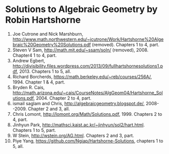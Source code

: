 Solutions to Algebraic Geometry by Robin Hartshorne
===================================================

  1. Joe Cutrone and Nick Marshburn, http://www.math.northwestern.edu/~jcutrone/Work/Hartshorne%20Algebraic%20Geometry%20Solutions.pdf (removed). Chapters 1 to 4, part.
  2. Steven V Sam, http://math.mit.edu/~ssam/soln/ (removed), 2008. Chapter4 1 to 4, part.
  3. Andrew Egbert, http://divisibility.files.wordpress.com/2013/09/fullhartshornesolutions1.pdf, 2013. Chapters 1 to 5, all.
  4. Richard Borcherds, https://math.berkeley.edu/~reb/courses/256A/, 1994. Chapter 1 & 4, part.
  5. Bryden R. Cais, http://math.arizona.edu/~cais/CourseNotes/AlgGeom04/Hartshorne_Solutions.pdf, 2004. Chapter 2 to 4, part.
  6. ismail saglam and Chris, http://algebraicgeometry.blogspot.de/, 2008--2009. Chapter 2 and 3, all.
  7. Chris Lomont, http://lomont.org/Math/Solutions.pdf, 1999. Chapters 2 to 4, part.
  8. Jinhyun Park, http://mathsci.kaist.ac.kr/~jinhyun/sol2/hart.html. Chapters 1 to 5, part.
  9. W Stein, http://wstein.org/AG.html. Chapters 2 and 3, part.
 10. Piye Yang, https://github.com/Ngiap/Hartshorne-Solutions, chapters 1 to 5, all.